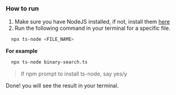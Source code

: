 ### How to run

1. Make sure you have NodeJS installed, if not, install them [here](https://nodejs.org/en/download)
2. Run the following command in your terminal for a specific file.

```bash
  npx ts-node <FILE_NAME>
```

**For example**

```bash
  npx ts-node binary-search.ts
```

> If npm prompt to install ts-node, say yes/y

Done! you will see the result in your terminal.
